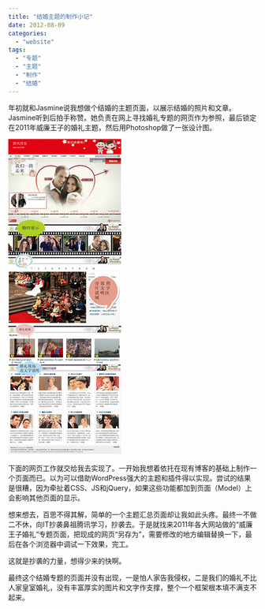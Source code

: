 ```yaml
---
title: "结婚主题的制作小记"
date: 2012-08-09
categories: 
  - "website"
tags: 
  - "专题"
  - "主题"
  - "制作"
  - "结婚"
---
```


年初就和Jasmine说我想做个结婚的主题页面，以展示结婚的照片和文章。Jasmine听到后拍手称赞。她负责在网上寻找婚礼专题的网页作为参照，最后锁定在2011年威廉王子的婚礼主题，然后用Photoshop做了一张设计图。

![结婚网站专题策划](images/8457475889_d167cda409_z.jpg)

下面的网页工作就交给我去实现了。一开始我想着依托在现有博客的基础上制作一个页面而已。以为可以借助WordPress强大的主题和插件得以实现。尝试的结果是很糟，因为牵扯着CSS、JS和jQuery，如果这些功能都加到页面（Model）上会影响其他页面的显示。

想来想去，百思不得其解，简单的一个主题汇总页面却让我如此头疼。最终一不做二不休，向IT抄袭鼻祖腾讯学习，抄袭去。于是就找来2011年各大网站做的“威廉王子婚礼”专题页面，把现成的网页“另存为”，需要修改的地方编辑替换一下，最后在各个浏览器中调试一下效果，完工。

这就是抄袭的力量，想得少来的快啊。

最终这个结婚专题的页面并没有出现，一是怕人家告我侵权，二是我们的婚礼不比人家皇室婚礼，没有丰富厚实的图片和文字作支撑，整个一个框架根本填不满支不起来。
